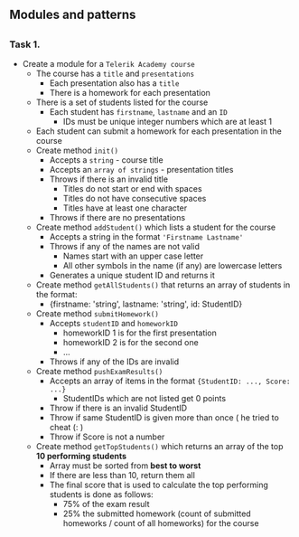 <article class="markdown-body entry-content" itemprop="mainContentOfPage"><h1><a id="user-content-modules-and-patterns" class="anchor" href="#modules-and-patterns" aria-hidden="true"><span class="octicon octicon-link"></span></a>Modules and patterns</h1>
   
<h1></h1>

<h3><a id="user-content-task-1" class="anchor" href="#task-1" aria-hidden="true"><span class="octicon octicon-link"></span></a>Task 1.</h3>

<ul>
<li>Create a module for a <code>Telerik Academy course</code>

<ul>
<li>The course has a <code>title</code> and <code>presentations</code>

<ul>
<li>Each presentation also has a <code>title</code></li>
<li>There is a homework for each presentation</li>
</ul></li>
<li>There is a set of students listed for the course

<ul>
<li>Each student has <code>firstname</code>, <code>lastname</code> and an <code>ID</code>

<ul>
<li>IDs must be unique integer numbers which are at least 1</li>
</ul></li>
</ul></li>
<li>Each student can submit a homework for each presentation in the course</li>
<li>Create method <code>init()</code>

<ul>
<li>Accepts a <code>string</code> - course title</li>
<li>Accepts an <code>array of strings</code> - presentation titles</li>
<li>Throws if there is an invalid title

<ul>
<li>Titles do not start or end with spaces</li>
<li>Titles do not have consecutive spaces</li>
<li>Titles have at least one character</li>
</ul></li>
<li>Throws if there are no presentations</li>
</ul></li>
<li>Create method <code>addStudent()</code> which lists a student for the course

<ul>
<li>Accepts a string in the format <code>'Firstname Lastname'</code></li>
<li>Throws if any of the names are not valid

<ul>
<li>Names start with an upper case letter</li>
<li>All other symbols in the name (if any) are lowercase letters</li>
</ul></li>
<li>Generates a unique student ID and returns it</li>
</ul></li>
<li>Create method <code>getAllStudents()</code> that returns an array of students in the format:

<ul>
<li>{firstname: 'string', lastname: 'string', id: StudentID}</li>
</ul></li>
<li>Create method <code>submitHomework()</code>

<ul>
<li>Accepts <code>studentID</code> and <code>homeworkID</code>

<ul>
<li>homeworkID 1 is for the first presentation</li>
<li>homeworkID 2 is for the second one</li>
<li>...</li>
</ul></li>
<li>Throws if any of the IDs are invalid</li>
</ul></li>
<li>Create method <code>pushExamResults()</code>

<ul>
<li>Accepts an array of items in the format <code>{StudentID: ..., Score: ...}</code>

<ul>
<li>StudentIDs which are not listed get 0 points</li>
</ul></li>
<li>Throw if there is an invalid StudentID</li>
<li>Throw if same StudentID is given more than once ( he tried to cheat (: )</li>
<li>Throw if Score is not a number</li>
</ul></li>
<li>Create method <code>getTopStudents()</code> which returns an array of the top <strong>10 performing students</strong>

<ul>
<li>Array must be sorted from <strong>best to worst</strong></li>
<li>If there are less than 10, return them all</li>
<li>The final score that is used to calculate the top performing students is done as follows:

<ul>
<li>75% of the exam result</li>
<li>25% the submitted homework (count of submitted homeworks / count of all homeworks) for the course</li>
</ul></li>
</ul></li>
</ul></li>
</ul>
</article>
  </div>

</div>